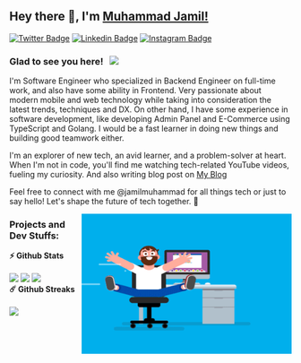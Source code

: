 ## Hey there 👋, I'm [Muhammad Jamil!](https://github.com/jamilmuhammad/)

[![Twitter Badge](https://img.shields.io/badge/-Twitter-00acee?style=flat-square&logo=Twitter&logoColor=white)](https://twitter.com/jamilmuhammaddd)
[![Linkedin Badge](https://img.shields.io/badge/-LinkedIn-0e76a8?style=flat-square&logo=Linkedin&logoColor=white)](https://linkedin.com/in/jamilmuhammad)
[![Instagram Badge](https://img.shields.io/badge/-Instagram-e4405f?style=flat-square&logo=Instagram&logoColor=white)](https://instagram.com/jamilmuhammadd/)

### Glad to see you here! &nbsp; ![](https://visitor-badge.glitch.me/badge?page_id=jamilmuhammad.jamilmuhammad&style=flat-square&color=0088cc)

I'm Software Engineer who specialized in Backend Engineer on full-time work, and also have some ability in Frontend. Very passionate about modern mobile and web technology while taking into consideration the latest trends, techniques and DX. On other hand, I have some experience in software development, like developing Admin Panel and E-Commerce using TypeScript and Golang. I would be a fast learner in doing new things and building good teamwork either.

I'm an explorer of new tech, an avid learner, and a problem-solver at heart. When I'm not in code, you'll find me watching tech-related YouTube videos, fueling my curiosity. And also writing blog post on [My Blog](https://jamilmuhammad-blog.vercel.app)

Feel free to connect with me @jamilmuhammad for all things tech or just to say hello! Let's shape the future of tech together. 🌟

<img align="right" height="250" width="375" alt="" src="https://raw.githubusercontent.com/jamilmuhammad/jamilmuhammad/master/gifs/coder.gif" />

### Projects and Dev Stuffs:

  <summary><b>⚡ Github Stats</b></summary>
  <br />
  <img height="180em" src="https://github-readme-stats.vercel.app/api?username=jamilmuhammad&show_icons=true&hide_border=true&&count_private=true&include_all_commits=true" />
  <img height="180em" src="https://github-readme-stats.vercel.app/api/top-langs/?username=jamilmuhammad&exclude_repo=KNN-Image-Classification&show_icons=true&hide_border=true&layout=compact&langs_count=8"/>
  <img height="180em" src="https://github-readme-stats-phi-blond.vercel.app/api/top-langs/?username=jamilmuhammad&theme=dark&layout=compact"/>

  <summary><b>☄️ Github Streaks</b></summary>

  <br />
  <img height="180em" src="https://github-readme-streak-stats.herokuapp.com/?user=jamilmuhammad&hide_border=true" />
